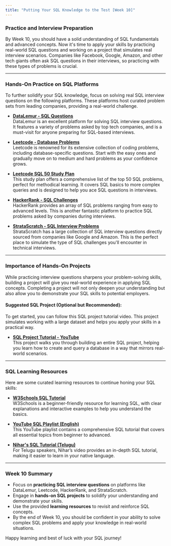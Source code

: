 ```yaml
---
title: "Putting Your SQL Knowledge to the Test [Week 10]"
---
```


### Practice and Interview Preparation

By Week 10, you should have a solid understanding of SQL fundamentals and advanced concepts. Now it's time to apply your skills by practicing real-world SQL questions and working on a project that simulates real interview scenarios. Companies like Facebook, Google, Amazon, and other tech giants often ask SQL questions in their interviews, so practicing with these types of problems is crucial.

---

### Hands-On Practice on SQL Platforms

To further solidify your SQL knowledge, focus on solving real SQL interview questions on the following platforms. These platforms host curated problem sets from leading companies, providing a real-world challenge.

- **[DataLemur - SQL Questions](https://datalemur.com/questions?category=SQL)**  
  DataLemur is an excellent platform for solving SQL interview questions. It features a variety of problems asked by top tech companies, and is a must-visit for anyone preparing for SQL-based interviews.

- **[Leetcode - Database Problems](https://leetcode.com/problemset/database/)**  
  Leetcode is renowned for its extensive collection of coding problems, including database-specific questions. Start with the easy ones and gradually move on to medium and hard problems as your confidence grows.

- **[Leetcode SQL 50 Study Plan](https://leetcode.com/studyplan/top-sql-50/)**  
  This study plan offers a comprehensive list of the top 50 SQL problems, perfect for methodical learning. It covers SQL basics to more complex queries and is designed to help you ace SQL questions in interviews.

- **[HackerRank - SQL Challenges](https://www.hackerrank.com/domains/sql)**  
  HackerRank provides an array of SQL problems ranging from easy to advanced levels. This is another fantastic platform to practice SQL problems asked by companies during interviews.

- **[StrataScratch - SQL Interview Problems](https://platform.stratascratch.com/coding?code_type=3)**  
  StrataScratch has a large collection of SQL interview questions directly sourced from companies like Google and Amazon. This is the perfect place to simulate the type of SQL challenges you'll encounter in technical interviews.

---

### Importance of Hands-On Projects

While practicing interview questions sharpens your problem-solving skills, building a project will give you real-world experience in applying SQL concepts. Completing a project will not only deepen your understanding but also allow you to demonstrate your SQL skills to potential employers.

#### Suggested SQL Project (Optional but Recommended):
To get started, you can follow this SQL project tutorial video. This project simulates working with a large dataset and helps you apply your skills in a practical way.

- **[SQL Project Tutorial - YouTube](https://www.youtube.com/watch?v=SAWiIV12sU4)**  
  This project walks you through building an entire SQL project, helping you learn how to create and query a database in a way that mirrors real-world scenarios.

---

### SQL Learning Resources

Here are some curated learning resources to continue honing your SQL skills:

- **[W3Schools SQL Tutorial](https://www.w3schools.com/sql/)**  
  W3Schools is a beginner-friendly resource for learning SQL, with clear explanations and interactive examples to help you understand the basics.

- **[YouTube SQL Playlist (English)](https://youtube.com/playlist?list=PLavw5C92dz9Ef4E-1Zi9KfCTXS_IN8gXZ&si=XCwpStf9zZ0YISN8)**  
  This YouTube playlist contains a comprehensive SQL tutorial that covers all essential topics from beginner to advanced.

- **[Nihar's SQL Tutorial (Telugu)](https://youtu.be/4yEIZ9KZ_aQ?si=PEpQ0aPwTjJiNAEF)**  
  For Telugu speakers, Nihar’s video provides an in-depth SQL tutorial, making it easier to learn in your native language.

---

### Week 10 Summary

- Focus on **practicing SQL interview questions** on platforms like DataLemur, Leetcode, HackerRank, and StrataScratch.
- Engage in **hands-on SQL projects** to solidify your understanding and demonstrate your skills.
- Use the provided **learning resources** to revisit and reinforce SQL concepts.
- By the end of Week 10, you should be confident in your ability to solve complex SQL problems and apply your knowledge in real-world situations.

Happy learning and best of luck with your SQL journey!